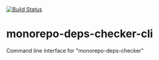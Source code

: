[![Build Status](https://travis-ci.org/DmitryBogomolov/monorepo-deps-checker-cli.svg?branch=master)](https://travis-ci.org/DmitryBogomolov/monorepo-deps-checker-cli)

# monorepo-deps-checker-cli

Command line interface for "monorepo-deps-checker"

